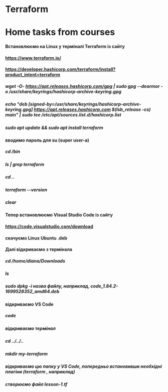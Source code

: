 # Terraform
# Home tasks from courses

#### Встановлюємо на Linux у терміналі Terraform із сайту 
#### https://www.terraform.io/
#### https://developer.hashicorp.com/terraform/install?product_intent=terraform

##### wget -O- https://apt.releases.hashicorp.com/gpg | sudo gpg --dearmor -o /usr/share/keyrings/hashicorp-archive-keyring.gpg
##### echo "deb [signed-by=/usr/share/keyrings/hashicorp-archive-keyring.gpg] https://apt.releases.hashicorp.com $(lsb_release -cs) main" | sudo tee /etc/apt/sources.list.d/hashicorp.list
##### sudo apt update && sudo apt install terraform

#### вводимо пароль для su (super user-a)

##### cd /bin 
##### ls | grep terraform
##### cd ..
##### terraform --version

##### clear 
#### Тепер встановлюємо Visual Studio Code із сайту 
#### https://code.visualstudio.com/download 
#### скачуємо Linux Ubuntu .deb
#### Далі відкриваємо з термінала

##### cd /home/diana/Downloads
##### ls
##### sudo dpkg -i *назва файлу, наприклад, code_1.84.2-1699528352_amd64.deb*
#### відкриваємо VS Code
##### code

##### відкриваємо термінал
##### cd ../../..
##### mkdir my-terraform

##### відкриваємо цю папку у VS Code, попередньо встановивши необхідні плагіни (terraform , наприклад)
##### створюємо файл lesson-1.tf
